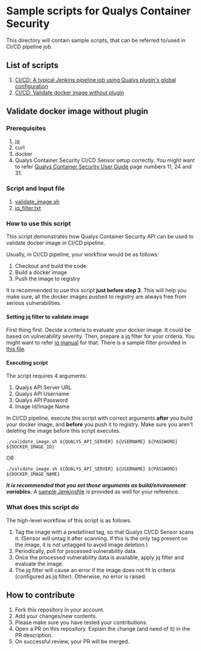 # Sample scripts for Qualys Container Security

This directory will contain sample scripts, that can be referred to/used in CI/CD pipeline job.

## List of scripts
1. [CI/CD: A typical Jenkins pipeline job using Qualys plugin's global configuration](https://github.com/Qualys/community/blob/master/containerSecurity/sample_Jenkinsfile.groovy)
2. [CI/CD: Validate docker image without plugin](#validate-docker-image-without-plugin)

## Validate docker image without plugin

### Prerequisites

1. [jq](https://stedolan.github.io/jq/)
2. curl
3. docker
4. Qualys Container Security CI/CD Sensor setup correctly. You might want to refer [Qualys Container Security User Guide](https://www.qualys.com/docs/qualys-container-sensor-deployment-guide.pdf) page numbers 11, 24 and 31. 

### Script and Input file

1. [validate_image.sh](https://github.com/Qualys/community/blob/master/containerSecurity/validate_image.sh)
2. [jq_filter.txt](https://github.com/Qualys/community/blob/master/containerSecurity/jq_filter.txt)

### How to use this script

This script demonstrates how Qualys Container Security API can be used to validate docker image in CI/CD pipeline. 

Usually, in CI/CD pipeline, your workflow would be as follows:

1. Checkout and build the code
2. Build a docker image
3. Push the image to registry

It is recommended to use this script **just before step 3**. This will help you make sure, all the docker images pushed to registry are always free from serious vulnerabilities. 

#### Setting jq filter to validate image

First thing first. Decide a criteria to evaluate your docker image. It could be based on vulnerability severity. Then, prepare a jq filter for your criteria. You might want to refer [jq manual](https://stedolan.github.io/jq/manual/) for that. There is a sample filter provided in [this file](https://github.com/Qualys/community/blob/master/containerSecurity/jq_filter.txt).

#### Executing script

The script requires 4 arguments:

1. Qualys API Server URL
2. Qualys API Username
3. Qualys API Password
4. Image Id/Image Name

In CI/CD pipeline, execute this script with correct arguments **after** you build your docker image, and **before** you push it to registry. Make sure you aren't deleting the image before this script executes.

`./validate_image.sh ${QUALYS_API_SERVER} ${USERNAME} ${PASSWORD} ${DOCKER_IMAGE_ID}`

OR

`./validate_image.sh ${QUALYS_API_SERVER} ${USERNAME} ${PASSWORD} ${DOCKER_IMAGE_NAME}`

***It is recommended that you set those arguments as build/environment variables.*** A [sample Jenkinsfile](https://github.com/Qualys/community/blob/master/containerSecurity/Jenkinsfile_validate_image_without_plugin.groovy) is provided as well for your reference.

### What does this script do

The high-level workflow of this script is as follows. 

1. Tag the image with a predefined tag, so that Qualys CI/CD Sensor scans it. (Sensor will untag it after scanning. If this is the only tag present on the image, it is not untagged to avoid image deletion.)
2. Periodically, poll for processed vulnerability data. 
3. Once the processed vulnerability data is available, apply jq filter and evaluate the image. 
4. The jq filter will cause an error if the image does not fit in criteria (configured as jq filter). Otherwise, no error is raised.

## How to contribute

1. Fork this repository in your account. 
2. Add your changes/new contents. 
3. Please make sure you have tested your contributions.
4. Open a PR on this repository. Explain the change (and need of it) in the PR description. 
5. On successful review, your PR will be merged.
